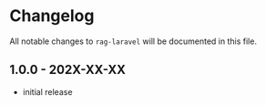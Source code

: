 # Changelog

All notable changes to `rag-laravel` will be documented in this file.

## 1.0.0 - 202X-XX-XX

- initial release
